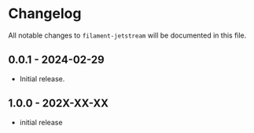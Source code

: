 # Changelog

All notable changes to `filament-jetstream` will be documented in this file.

## 0.0.1 - 2024-02-29

- Initial release.

## 1.0.0 - 202X-XX-XX

- initial release
